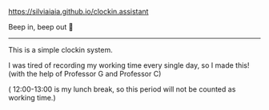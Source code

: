 https://silviaiaia.github.io/clockin.assistant

Beep in, beep out 🤖

---

This is a simple clockin system.

I was tired of recording my working time every single day, so I made this! (with the help of Professor G and Professor C)

( 12:00-13:00 is my lunch break, so this period will not be counted as working time.)
